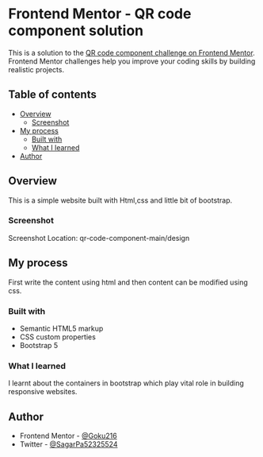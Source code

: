 # Frontend Mentor - QR code component solution

This is a solution to the [QR code component challenge on Frontend Mentor](https://www.frontendmentor.io/challenges/qr-code-component-iux_sIO_H). Frontend Mentor challenges help you improve your coding skills by building realistic projects.

## Table of contents

- [Overview](#overview)
  - [Screenshot](#screenshot)
- [My process](#my-process)
  - [Built with](#built-with)
  - [What I learned](#what-i-learned)
- [Author](#author)

## Overview

This is a simple website built with Html,css and little bit of bootstrap.

### Screenshot

Screenshot Location: qr-code-component-main/design

## My process
First write the content using html and then content can be modified using css.

### Built with

- Semantic HTML5 markup
- CSS custom properties
- Bootstrap 5

### What I learned

I learnt about the containers in bootstrap which play vital role in building responsive websites.


## Author
- Frontend Mentor - [@Goku216](https://www.frontendmentor.io/profile/Goku216)
- Twitter - [@SagarPa52325524](https://twitter.com/SagarPa52325524)
